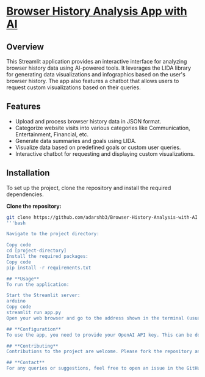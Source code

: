 # [Browser History Analysis App with AI](https://browser-history-analysis-with-ai-aytgqhs3u9ujbzt9mjdmte.streamlit.app)

## **Overview**

This Streamlit application provides an interactive interface for analyzing browser history data using AI-powered tools. It leverages the LIDA library for generating data visualizations and infographics based on the user's browser history. The app also features a chatbot that allows users to request custom visualizations based on their queries.

## **Features**
- Upload and process browser history data in JSON format.
- Categorize website visits into various categories like Communication, Entertainment, Financial, etc.
- Generate data summaries and goals using LIDA.
- Visualize data based on predefined goals or custom user queries.
- Interactive chatbot for requesting and displaying custom visualizations.

## **Installation**

To set up the project, clone the repository and install the required dependencies.

**Clone the repository:**
```bash
git clone https://github.com/adarshb3/Browser-History-Analysis-with-AI
'''bash

Navigate to the project directory:

Copy code
cd [project-directory]
Install the required packages:
Copy code
pip install -r requirements.txt

## **Usage**
To run the application:

Start the Streamlit server:
arduino
Copy code
streamlit run app.py
Open your web browser and go to the address shown in the terminal (usually http://localhost:8501).

## **Configuration**
To use the app, you need to provide your OpenAI API key. This can be done via the Streamlit interface or by setting an environment variable named OPENAI_API_KEY.

## **Contributing**
Contributions to the project are welcome. Please fork the repository and submit a pull request with your changes.

## **Contact**
For any queries or suggestions, feel free to open an issue in the GitHub repository or contact the maintainer at adarshb3@gmail.com.

